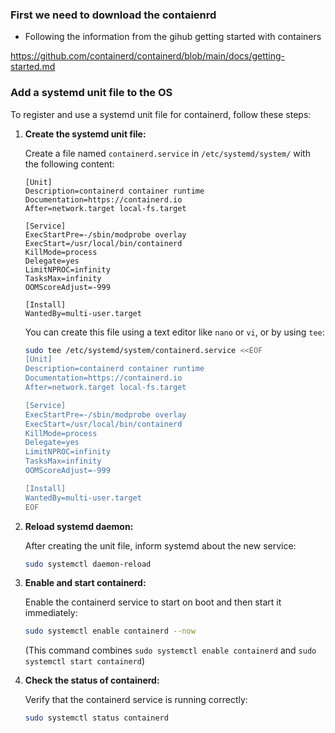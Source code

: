 ### First we need to download the contaienrd

- Following the information from the gihub getting started with containers

https://github.com/containerd/containerd/blob/main/docs/getting-started.md


### Add a systemd unit file to the OS

To register and use a systemd unit file for containerd, follow these steps:

1.  **Create the systemd unit file:**

    Create a file named `containerd.service` in `/etc/systemd/system/` with the following content:

    ```
    [Unit]
    Description=containerd container runtime
    Documentation=https://containerd.io
    After=network.target local-fs.target

    [Service]
    ExecStartPre=-/sbin/modprobe overlay
    ExecStart=/usr/local/bin/containerd
    KillMode=process
    Delegate=yes
    LimitNPROC=infinity
    TasksMax=infinity
    OOMScoreAdjust=-999

    [Install]
    WantedBy=multi-user.target
    ```

    You can create this file using a text editor like `nano` or `vi`, or by using `tee`:
    ```bash
    sudo tee /etc/systemd/system/containerd.service <<EOF
    [Unit]
    Description=containerd container runtime
    Documentation=https://containerd.io
    After=network.target local-fs.target

    [Service]
    ExecStartPre=-/sbin/modprobe overlay
    ExecStart=/usr/local/bin/containerd
    KillMode=process
    Delegate=yes
    LimitNPROC=infinity
    TasksMax=infinity
    OOMScoreAdjust=-999

    [Install]
    WantedBy=multi-user.target
    EOF
    ```

2.  **Reload systemd daemon:**

    After creating the unit file, inform systemd about the new service:
    ```bash
    sudo systemctl daemon-reload
    ```

3.  **Enable and start containerd:**

    Enable the containerd service to start on boot and then start it immediately:
    ```bash
    sudo systemctl enable containerd --now
    ```
    (This command combines `sudo systemctl enable containerd` and `sudo systemctl start containerd`)

4.  **Check the status of containerd:**

    Verify that the containerd service is running correctly:
    ```bash
    sudo systemctl status containerd
    ```
